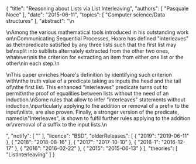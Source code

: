 {
    "title": "Reasoning about Lists via List Interleaving",
    "authors": [
        "Pasquale Noce"
    ],
    "date": "2015-06-11",
    "topics": [
        "Computer science/Data structures"
    ],
    "abstract": "\n<p>\nAmong the various mathematical tools introduced in his outstanding work on\nCommunicating Sequential Processes, Hoare has defined \"interleaves\" as the\npredicate satisfied by any three lists such that the first list may be\nsplit into sublists alternately extracted from the other two ones, whatever\nis the criterion for extracting an item from either one list or the other\nin each step.\n</p><p>\nThis paper enriches Hoare's definition by identifying such criterion with\nthe truth value of a predicate taking as inputs the head and the tail of\nthe first list. This enhanced \"interleaves\" predicate turns out to permit\nthe proof of equalities between lists without the need of an induction.\nSome rules that allow to infer \"interleaves\" statements without induction,\nparticularly applying to the addition or removal of a prefix to the input\nlists, are also proven. Finally, a stronger version of the predicate, named\n\"Interleaves\", is shown to fulfil further rules applying to the addition or\nremoval of a suffix to the input lists.\n</p>",
    "notify": [
        ""
    ],
    "licence": "BSD",
    "olderReleases": [
        {
            "2019": "2019-06-11"
        },
        {
            "2018": "2018-08-16"
        },
        {
            "2017": "2017-10-10"
        },
        {
            "2016-1": "2016-12-17"
        },
        {
            "2016": "2016-02-22"
        },
        {
            "2015": "2015-06-13"
        }
    ],
    "theories": [
        "ListInterleaving"
    ]
}